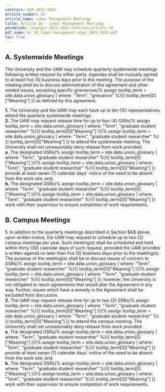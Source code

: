 ```yaml
---
contract: GSR 2022-2025
article_number: 16
article_name: Labor Management Meetings 
title: Article 16 - Labor Management Meetings 
permalink: /uaw/gsr-2022-2025-contract/article-16
pdf_name: br_16_labor-management-mtgs_2022-2025.pdf
toc: True
---
```



## A. Systemwide Meetings

The University and the UAW may schedule quarterly systemwide meetings following written request by either party. Agendas shall be mutually agreed to at least five (5) business days prior to the meeting. The purpose of the meeting shall be to discuss administration of this agreement and other related issues, excepting specific <span class="tooltip">grievances<span class="tooltip-text">{% assign tooltip_term = site.data.union_glossary | where: "Term", "grievance" %}{{ tooltip_term[0]["Meaning"] }}</span></span> as defined by this agreement.

<div class="lvl2"><b>1.</b> The University and the UAW may each have up to ten (10) representatives attend the quarterly systemwide meetings.</div>
<div class="lvl2"><b>2.</b> The UAW may request release time for up to four (4) <span class="tooltip"><span class="tooltip">GSRs<span class="tooltip-text">{% assign tooltip_term = site.data.union_glossary | where: "Term", "graduate student researcher" %}{{ tooltip_term[0]["Meaning"] }}</span></span><span class="tooltip-text">{% assign tooltip_term = site.data.union_glossary | where: "Term", "graduate student researcher" %}{{ tooltip_term[0]["Meaning"] }}</span></span> to attend the systemwide meeting. The University shall not unreasonably deny release from work provided:</div>
<div class="lvl3"><b>a.</b> The designated <span class="tooltip"><span class="tooltip">GSRs<span class="tooltip-text">{% assign tooltip_term = site.data.union_glossary | where: "Term", "graduate student researcher" %}{{ tooltip_term[0]["Meaning"] }}</span></span><span class="tooltip-text">{% assign tooltip_term = site.data.union_glossary | where: "Term", "graduate student researcher" %}{{ tooltip_term[0]["Meaning"] }}</span></span> provide at least seven (7) calendar days' notice of the need to be absent from the work site; and,</div>
<div class="lvl3"><b>b.</b> The designated <span class="tooltip"><span class="tooltip">GSRs<span class="tooltip-text">{% assign tooltip_term = site.data.union_glossary | where: "Term", "graduate student researcher" %}{{ tooltip_term[0]["Meaning"] }}</span></span><span class="tooltip-text">{% assign tooltip_term = site.data.union_glossary | where: "Term", "graduate student researcher" %}{{ tooltip_term[0]["Meaning"] }}</span></span> work with their supervisor to ensure completion of work requirements.</div>

## B. Campus Meetings

<div class="lvl2"><b>1.</b> In addition to the quarterly meetings described in Section $A$ above, upon written notice, the UAW may request to schedule up to two (2) campus meetings per year. Such meeting(s) shall be scheduled and held within thirty (30) calendar days of such request, provided the UAW provides a written agenda no later than five (5) business days prior to the meeting(s). The purpose of the meeting(s) shall be to discuss issues of concern to <span class="tooltip"><span class="tooltip">GSRs<span class="tooltip-text">{% assign tooltip_term = site.data.union_glossary | where: "Term", "graduate student researcher" %}{{ tooltip_term[0]["Meaning"] }}</span></span><span class="tooltip-text">{% assign tooltip_term = site.data.union_glossary | where: "Term", "graduate student researcher" %}{{ tooltip_term[0]["Meaning"] }}</span></span>; however, the University is not obligated to reach agreements that would alter the Agreement in any way. Further, issues which have a remedy in the Agreement shall be excluded from discussion.</div>
<div class="lvl2"><b>2.</b> The UAW may request release time for up to two (2) <span class="tooltip"><span class="tooltip">GSRs<span class="tooltip-text">{% assign tooltip_term = site.data.union_glossary | where: "Term", "graduate student researcher" %}{{ tooltip_term[0]["Meaning"] }}</span></span><span class="tooltip-text">{% assign tooltip_term = site.data.union_glossary | where: "Term", "graduate student researcher" %}{{ tooltip_term[0]["Meaning"] }}</span></span> to attend the campus meeting. The University shall not unreasonably deny release from work provided:</div>
<div class="lvl3"><b>a.</b> The designated <span class="tooltip"><span class="tooltip">GSRs<span class="tooltip-text">{% assign tooltip_term = site.data.union_glossary | where: "Term", "graduate student researcher" %}{{ tooltip_term[0]["Meaning"] }}</span></span><span class="tooltip-text">{% assign tooltip_term = site.data.union_glossary | where: "Term", "graduate student researcher" %}{{ tooltip_term[0]["Meaning"] }}</span></span> provide at least seven (7) calendar days' notice of the need to be absent from the work site; and,</div>
<div class="lvl3"><b>b.</b> The designated <span class="tooltip"><span class="tooltip">GSRs<span class="tooltip-text">{% assign tooltip_term = site.data.union_glossary | where: "Term", "graduate student researcher" %}{{ tooltip_term[0]["Meaning"] }}</span></span><span class="tooltip-text">{% assign tooltip_term = site.data.union_glossary | where: "Term", "graduate student researcher" %}{{ tooltip_term[0]["Meaning"] }}</span></span> work with their supervisor to ensure completion of work requirements.</div>
